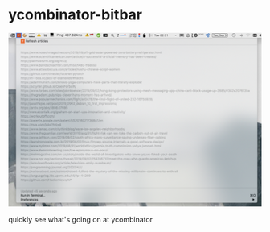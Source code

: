 # ycombinator-bitbar

![alt text](https://github.com/markedphillips/ycombinator-bitbar/blob/master/ycombinator_screenshot.png "Screenshot")

quickly see what's going on at ycombinator
